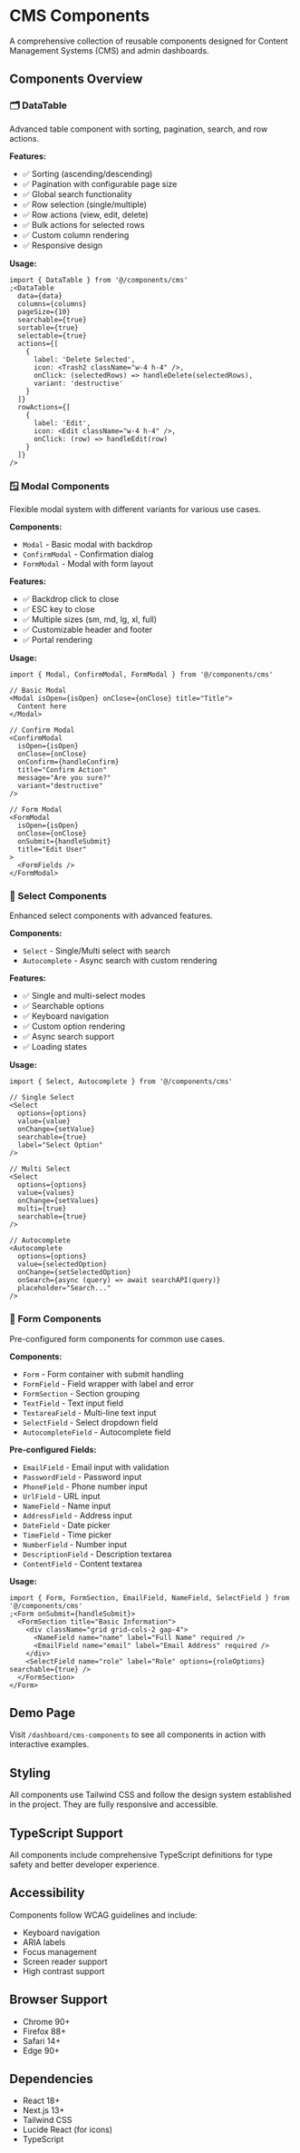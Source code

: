 # CMS Components

A comprehensive collection of reusable components designed for Content Management Systems (CMS) and admin dashboards.

## Components Overview

### 🗂️ DataTable

Advanced table component with sorting, pagination, search, and row actions.

**Features:**

- ✅ Sorting (ascending/descending)
- ✅ Pagination with configurable page size
- ✅ Global search functionality
- ✅ Row selection (single/multiple)
- ✅ Row actions (view, edit, delete)
- ✅ Bulk actions for selected rows
- ✅ Custom column rendering
- ✅ Responsive design

**Usage:**

```tsx
import { DataTable } from '@/components/cms'
;<DataTable
  data={data}
  columns={columns}
  pageSize={10}
  searchable={true}
  sortable={true}
  selectable={true}
  actions={[
    {
      label: 'Delete Selected',
      icon: <Trash2 className="w-4 h-4" />,
      onClick: (selectedRows) => handleDelete(selectedRows),
      variant: 'destructive'
    }
  ]}
  rowActions={[
    {
      label: 'Edit',
      icon: <Edit className="w-4 h-4" />,
      onClick: (row) => handleEdit(row)
    }
  ]}
/>
```

### 🪟 Modal Components

Flexible modal system with different variants for various use cases.

**Components:**

- `Modal` - Basic modal with backdrop
- `ConfirmModal` - Confirmation dialog
- `FormModal` - Modal with form layout

**Features:**

- ✅ Backdrop click to close
- ✅ ESC key to close
- ✅ Multiple sizes (sm, md, lg, xl, full)
- ✅ Customizable header and footer
- ✅ Portal rendering

**Usage:**

```tsx
import { Modal, ConfirmModal, FormModal } from '@/components/cms'

// Basic Modal
<Modal isOpen={isOpen} onClose={onClose} title="Title">
  Content here
</Modal>

// Confirm Modal
<ConfirmModal
  isOpen={isOpen}
  onClose={onClose}
  onConfirm={handleConfirm}
  title="Confirm Action"
  message="Are you sure?"
  variant="destructive"
/>

// Form Modal
<FormModal
  isOpen={isOpen}
  onClose={onClose}
  onSubmit={handleSubmit}
  title="Edit User"
>
  <FormFields />
</FormModal>
```

### 🔽 Select Components

Enhanced select components with advanced features.

**Components:**

- `Select` - Single/Multi select with search
- `Autocomplete` - Async search with custom rendering

**Features:**

- ✅ Single and multi-select modes
- ✅ Searchable options
- ✅ Keyboard navigation
- ✅ Custom option rendering
- ✅ Async search support
- ✅ Loading states

**Usage:**

```tsx
import { Select, Autocomplete } from '@/components/cms'

// Single Select
<Select
  options={options}
  value={value}
  onChange={setValue}
  searchable={true}
  label="Select Option"
/>

// Multi Select
<Select
  options={options}
  value={values}
  onChange={setValues}
  multi={true}
  searchable={true}
/>

// Autocomplete
<Autocomplete
  options={options}
  value={selectedOption}
  onChange={setSelectedOption}
  onSearch={async (query) => await searchAPI(query)}
  placeholder="Search..."
/>
```

### 📝 Form Components

Pre-configured form components for common use cases.

**Components:**

- `Form` - Form container with submit handling
- `FormField` - Field wrapper with label and error
- `FormSection` - Section grouping
- `TextField` - Text input field
- `TextareaField` - Multi-line text input
- `SelectField` - Select dropdown field
- `AutocompleteField` - Autocomplete field

**Pre-configured Fields:**

- `EmailField` - Email input with validation
- `PasswordField` - Password input
- `PhoneField` - Phone number input
- `UrlField` - URL input
- `NameField` - Name input
- `AddressField` - Address input
- `DateField` - Date picker
- `TimeField` - Time picker
- `NumberField` - Number input
- `DescriptionField` - Description textarea
- `ContentField` - Content textarea

**Usage:**

```tsx
import { Form, FormSection, EmailField, NameField, SelectField } from '@/components/cms'
;<Form onSubmit={handleSubmit}>
  <FormSection title="Basic Information">
    <div className="grid grid-cols-2 gap-4">
      <NameField name="name" label="Full Name" required />
      <EmailField name="email" label="Email Address" required />
    </div>
    <SelectField name="role" label="Role" options={roleOptions} searchable={true} />
  </FormSection>
</Form>
```

## Demo Page

Visit `/dashboard/cms-components` to see all components in action with interactive examples.

## Styling

All components use Tailwind CSS and follow the design system established in the project. They are fully responsive and accessible.

## TypeScript Support

All components include comprehensive TypeScript definitions for type safety and better developer experience.

## Accessibility

Components follow WCAG guidelines and include:

- Keyboard navigation
- ARIA labels
- Focus management
- Screen reader support
- High contrast support

## Browser Support

- Chrome 90+
- Firefox 88+
- Safari 14+
- Edge 90+

## Dependencies

- React 18+
- Next.js 13+
- Tailwind CSS
- Lucide React (for icons)
- TypeScript

